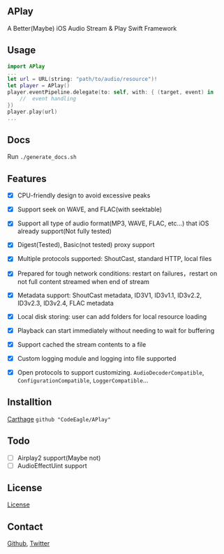 APlay
---
A Better(Maybe) iOS Audio Stream & Play Swift Framework


Usage
---
```Swift
import APlay
...
let url = URL(string: "path/to/audio/resource")!
let player = APlay()
player.eventPipeline.delegate(to: self, with: { (target, event) in
    //  event handling
})
player.play(url)
...
```

Docs
---
Run `./generate_docs.sh`

Features
---
- [x] CPU-friendly design to avoid excessive peaks

- [x] Support seek on WAVE, and FLAC(with seektable)

- [x] Support all type of audio format(MP3, WAVE, FLAC, etc...) that iOS already support(Not fully tested)

- [x] Digest(Tested), Basic(not tested) proxy support

- [x] Multiple protocols supported: ShoutCast, standard HTTP, local files

- [x] Prepared for tough network conditions: restart on failures，restart on not full content streamed when end of stream

- [x] Metadata support: ShoutCast metadata, ID3V1, ID3v1.1, ID3v2.2, ID3v2.3, ID3v2.4, FLAC metadata

- [x] Local disk storing: user can add folders for local resource loading

- [x] Playback can start immediately without needing to wait for buffering

- [x] Support cached the stream contents to a file

- [x] Custom logging module and logging into file supported

- [x] Open protocols to support customizing. `AudioDecoderCompatible`, `ConfigurationCompatible`, `LoggerCompatible`...

Installtion
---
[Carthage](https://github.com/Carthage/Carthage) `github "CodeEagle/APlay"`

Todo
---
- [ ] Airplay2 support(Maybe not)
- [ ] AudioEffectUint support

License
---
[License](LICENSE)

Contact
---
[Github](https://github.com/CodeEagle), [Twitter](https://twitter.com/_SelfStudio)
